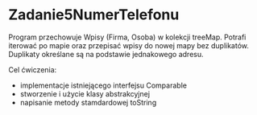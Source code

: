 # Zadanie5NumerTelefonu
Program przechowuje Wpisy (Firma, Osoba) w kolekcji treeMap. Potrafi iterować po mapie oraz przepisać wpisy do nowej mapy bez duplikatów. Duplikaty określane są na podstawie jednakowego adresu.

Cel ćwiczenia:
  - implementacje istniejącego interfejsu Comparable 
  - stworzenie i użycie klasy abstrakcyjnej
  - napisanie metody stamdardowej toString
